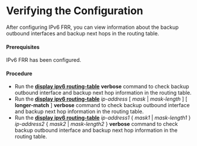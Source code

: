 Verifying the Configuration
===========================

After configuring IPv6 FRR, you can view information about the backup outbound interfaces and backup next hops in the routing table.

#### Prerequisites

IPv6 FRR has been configured.


#### Procedure

* Run the [**display ipv6 routing-table**](cmdqueryname=display+ipv6+routing-table) **verbose** command to check backup outbound interface and backup next hop information in the routing table.
* Run the [**display ipv6 routing-table**](cmdqueryname=display+ipv6+routing-table) *ip-address* [ *mask* | *mask-length* ] [ **longer-match** ] **verbose** command to check backup outbound interface and backup next hop information in the routing table.
* Run the [**display ipv6 routing-table**](cmdqueryname=display+ipv6+routing-table) *ip-address1* { *mask1* | *mask-length1* } *ip-address2* { *mask2* | *mask-length2* } **verbose** command to check backup outbound interface and backup next hop information in the routing table.